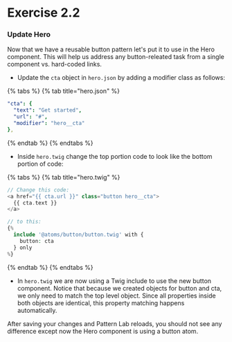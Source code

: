 # Exercise 2.2

### Update Hero

Now that we have a reusable button pattern let's put it to use in the Hero component.  This will help us address any button-releated task from a single component vs. hard-coded links.

* Update the `cta` object in `hero.json` by adding a modifier class as follows:

{% tabs %}
{% tab title="hero.json" %}
```yaml
"cta": {
  "text": "Get started",
  "url": "#",
  "modifier": "hero__cta"
},
```
{% endtab %}
{% endtabs %}

* Inside `hero.twig` change the top portion code to look like the bottom portion of code:

{% tabs %}
{% tab title="hero.twig" %}
```php
// Change this code:
<a href="{{ cta.url }}" class="button hero__cta">
  {{ cta.text }}
</a>

// to this:
{%
  include '@atoms/button/button.twig' with {
    button: cta
  } only
%}
```
{% endtab %}
{% endtabs %}

* In `hero.twig` we are now using a Twig include to use the new button component.  Notice that because we created objects for button and cta, we only need to match the top level object.  Since all properties inside both objects are identical, this property matching happens automatically.

After saving your changes and Pattern Lab reloads, you should not see any difference except now the Hero component is using a button atom.

